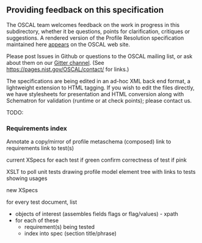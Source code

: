 ## Providing feedback on this specification

The OSCAL team welcomes feedback on the work in progress in this subdirectory, whether it be questions, points for clarification, critiques or suggestions. A rendered version of the Profile Resolution specification maintained here [appears](https://pages.nist.gov/OSCAL/concepts/processing/profile-resolution/) on the OSCAL web site.

Please post Issues in Github or questions to the OSCAL mailing list, or ask about them on our [Gitter channel](https://gitter.im/usnistgov-OSCAL/Lobby). (See https://pages.nist.gov/OSCAL/contact/ for links.)

The specifications are being edited in an ad-hoc XML back end format, a lightweight extension to HTML tagging. If you wish to edit the files directly, we have stylesheets for presentation and HTML conversion along with Schematron for validation (runtime or at check points); please contact us.


TODO:

### Requirements index

Annotate a copy/mirror of profile metaschema (composed)
  link to requirements
  link to test(s)

current XSpecs
  for each test
    if green
      confirm correctness of test
    if pink
    
XSLT to poll unit tests
  drawing profile model element tree with links to tests showing usages


            
new XSpecs
  
    
for every test document, list
- objects of interest (assembles fields flags or flag/values) - xpath
- for each of these
  - requirement(s) being tested
  - index into spec (section title/phrase)

